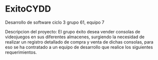 # ExitoCYDD
Desarrollo de software ciclo 3 grupo 61, equipo 7

Descripcion del proyecto:
El grupo éxito desea vender consolas de videojuegos en sus diferentes almacenes, surgiendo la necesidad de realizar un registro detallado de compra y venta de dichas consolas, para eso se ha contratado a un equipo de desarrollo que realice los siguientes requerimientos.


